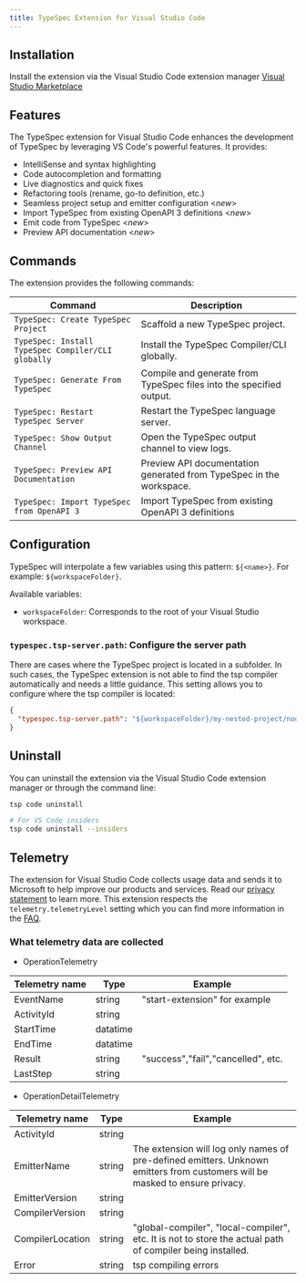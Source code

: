 ```yaml
---
title: TypeSpec Extension for Visual Studio Code
---
```


## Installation

Install the extension via the Visual Studio Code extension manager [Visual Studio Marketplace](https://marketplace.visualstudio.com/items?itemName=typespec.typespec-vscode)

## Features

The TypeSpec extension for Visual Studio Code enhances the development of TypeSpec by leveraging VS Code's powerful features. It provides:

- IntelliSense and syntax highlighting
- Code autocompletion and formatting
- Live diagnostics and quick fixes
- Refactoring tools (rename, go-to definition, etc.)
- Seamless project setup and emitter configuration <_new_>
- Import TypeSpec from existing OpenAPI 3 definitions <_new_>
- Emit code from TypeSpec <_new_>
- Preview API documentation <_new_>

## Commands

The extension provides the following commands:

| **Command**                                        | **Description**                                                     |
| -------------------------------------------------- | ------------------------------------------------------------------- |
| `TypeSpec: Create TypeSpec Project`                | Scaffold a new TypeSpec project.                                    |
| `TypeSpec: Install TypeSpec Compiler/CLI globally` | Install the TypeSpec Compiler/CLI globally.                         |
| `TypeSpec: Generate From TypeSpec`                 | Compile and generate from TypeSpec files into the specified output. |
| `TypeSpec: Restart TypeSpec Server`                | Restart the TypeSpec language server.                               |
| `TypeSpec: Show Output Channel`                    | Open the TypeSpec output channel to view logs.                      |
| `TypeSpec: Preview API Documentation`              | Preview API documentation generated from TypeSpec in the workspace. |
| `TypeSpec: Import TypeSpec from OpenAPI 3`         | Import TypeSpec from existing OpenAPI 3 definitions                 |

## Configuration

TypeSpec will interpolate a few variables using this pattern: `${<name>}`. For example: `${workspaceFolder}`.

Available variables:

- `workspaceFolder`: Corresponds to the root of your Visual Studio workspace.

### `typespec.tsp-server.path`: Configure the server path

There are cases where the TypeSpec project is located in a subfolder. In such cases, the TypeSpec extension is not able to find the tsp compiler automatically and needs a little guidance.
This setting allows you to configure where the tsp compiler is located:

```json
{
  "typespec.tsp-server.path": "${workspaceFolder}/my-nested-project/node_modules/@typespec/compiler"
}
```

## Uninstall

You can uninstall the extension via the Visual Studio Code extension manager or through the command line:

```bash
tsp code uninstall

# For VS Code insiders
tsp code uninstall --insiders
```

## Telemetry

The extension for Visual Studio Code collects usage data and sends it to Microsoft to help improve our products and services. Read our [privacy statement](https://privacy.microsoft.com/privacystatement) to learn more. This extension respects the `telemetry.telemetryLevel` setting which you can find more information in the [FAQ](https://code.visualstudio.com/docs/supporting/faq#_how-to-disable-telemetry-reporting).

### What telemetry data are collected

- OperationTelemetry

| Telemetry name | Type     | Example                            |
| -------------- | -------- | ---------------------------------- |
| EventName      | string   | "start-extension" for example      |
| ActivityId     | string   |                                    |
| StartTime      | datatime |                                    |
| EndTime        | datatime |                                    |
| Result         | string   | "success","fail","cancelled", etc. |
| LastStep       | string   |                                    |

- OperationDetailTelemetry

| Telemetry name   | Type   | Example                                                                                                                      |
| ---------------- | ------ | ---------------------------------------------------------------------------------------------------------------------------- |
| ActivityId       | string |                                                                                                                              |
| EmitterName      | string | The extension will log only names of pre-defined emitters. Unknown emitters from customers will be masked to ensure privacy. |
| EmitterVersion   | string |                                                                                                                              |
| CompilerVersion  | string |                                                                                                                              |
| CompilerLocation | string | "global-compiler", "local-compiler", etc. It is not to store the actual path of compiler being installed.                    |
| Error            | string | tsp compiling errors                                                                                                         |
